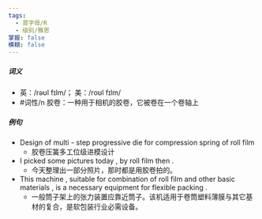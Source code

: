 ```yaml
---
tags:
  - 首字母/R
  - 级别/雅思
掌握: false
模糊: false
---
```

##### 词义
- 英：/rəʊl fɪlm/； 美：/roʊl fɪlm/
- #词性/n  胶卷：一种用于相机的胶卷，它被卷在一个卷轴上
##### 例句
- Design of multi - step progressive die for compression spring of roll film
	- 胶卷压簧多工位级进模设计
- I picked some pictures today , by roll film then .
	- 今天整理出一部分照片，那时都是用胶卷拍的。
- This machine , suitable for combination of roll film and other basic materials , is a necessary equipment for flexible packing .
	- 一般筒子架上的张力装置应靠近筒子。该机适用于卷筒塑料薄膜与其它基材的复合，是软包装行业必需设备。
